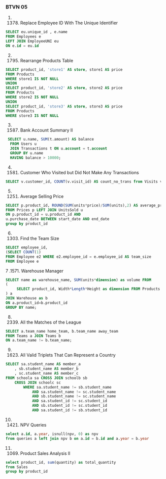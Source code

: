 ### BTVN 05
1. 1378. Replace Employee ID With The Unique Identifier
```sql
SELECT eu.unique_id , e.name     
FROM Employees e
LEFT JOIN EmployeeUNI eu
ON e.id = eu.id
```
2. 1795. Rearrange Products Table
```sql
SELECT product_id, 'store1' AS store, store1 AS price 
FROM Products 
WHERE store1 IS NOT NULL
UNION 
SELECT product_id, 'store2' AS store, store2 AS price 
FROM Products 
WHERE store2 IS NOT NULL
UNION 
SELECT product_id, 'store3' AS store, store3 AS price 
FROM Products 
WHERE store3 IS NOT NULL
```
3. 1587. Bank Account Summary II
```sql
 SELECT u.name, SUM(t.amount) AS balance
  FROM Users u
  JOIN Transactions t ON u.account = t.account
  GROUP BY u.name
  HAVING balance > 10000;
```
4. 1581. Customer Who Visited but Did Not Make Any Transactions
```sql
SELECT v.customer_id, COUNT(v.visit_id) AS count_no_trans from Visits v LEFT JOIN Transactions t ON v.visit_id = t.visit_id  WHERE t.transaction_id IS NULL GROUP BY v.customer_id; 
```
5. 1251. Average Selling Price
```sql
SELECT p.product_id, ROUND(SUM(units*price)/SUM(units),2) AS average_price
FROM Prices p LEFT JOIN UnitsSold u
ON p.product_id = u.product_id AND
u.purchase_date BETWEEN start_date AND end_date
group by product_id
```
6. 1303. Find the Team Size
```sql
SELECT employee_id, 
(SELECT COUNT(1)
FROM Employee e2 WHERE e2.employee_id = e.employee_id AS team_size 
FROM Employee e
```
7 .1571. Warehouse Manager
```sql
SELECT name as warehouse_name, SUM(units*dimension) as volume FROM
(
     SELECT product_id, Width*Length*Height as dimension FROM Products
) a
JOIN Warehouse as b
ON a.product_id=b.product_id
GROUP BY name;
```
8. 2339. All the Matches of the League
```sql
SELECT a.team_name home_team, b.team_name away_team
FROM Teams a JOIN Teams b
ON a.team_name != b.team_name;
```
9. 1623. All Valid Triplets That Can Represent a Country
```sql
SELECT sa.student_name AS member_a
    , sb.student_name AS member_b
    , sc.student_name AS member_c
FROM schoola sa CROSS JOIN schoolb sb 
    CROSS JOIN schoolc sc
        WHERE sa.student_name != sb.student_name 
            AND sa.student_name != sc.student_name
            AND sb.student_name != sc.student_name
            AND sa.student_id != sc.student_id
            AND sb.student_id != sc.student_id
            AND sa.student_id != sb.student_id
```
10. 1421. NPV Queries
```sql
select a.id, a.year, isnull(npv, 0) as npv
from queries a left join npv b on a.id = b.id and a.year = b.year
```
11. 1069. Product Sales Analysis II
```sql
select product_id, sum(quantity) as total_quantity
from Sales
group by product_id
```